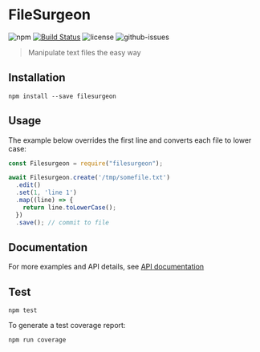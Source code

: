 # FileSurgeon

![npm](https://img.shields.io/npm/v/filesurgeon.svg)
[![Build Status](https://travis-ci.org/nspragg/filesurgeon.svg)](https://travis-ci.org/nspragg/filesurgeon)
![license](https://img.shields.io/badge/license-MIT-blue.svg)
![github-issues](https://img.shields.io/github/issues/nspragg/filesurgeon.svg)

> Manipulate text files the easy way

## Installation

```
npm install --save filesurgeon
```

## Usage

The example below overrides the first line and converts each file to lower case:

```js
const Filesurgeon = require("filesurgeon");

await Filesurgeon.create('/tmp/somefile.txt')
  .edit()
  .set(1, 'line 1')
  .map((line) => {
    return line.toLowerCase();
  })
  .save(); // commit to file
```

## Documentation

For more examples and API details, see
[API documentation](https://nspragg.github.io/filesurgeon/)

## Test

```
npm test
```

To generate a test coverage report:

```
npm run coverage
```
